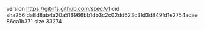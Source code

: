 version https://git-lfs.github.com/spec/v1
oid sha256:da8d8ab4a20a516966bb1db3c2c02dd623c3fd3d849fd1e2754adae86ca1b371
size 33274
